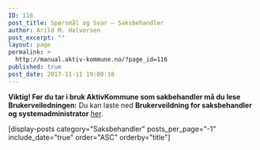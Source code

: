 ```yaml
---
ID: 116
post_title: Spørsmål og Svar – Saksbehandler
author: Arild M. Halvorsen
post_excerpt: ""
layout: page
permalink: >
  http://manual.aktiv-kommune.no/?page_id=116
published: true
post_date: 2017-11-11 19:00:18
---
```

**Viktig! Før du tar i bruk AktivKommune som sakbehandler må du lese Brukerveiledningen:**
Du kan laste ned **Brukerveildning for saksbehandler og systemadministrator** [her](http://manual.aktiv-kommune.no/wp-content/uploads/2017/11/aktivkommune_brukerveiledning.pdf).

[display-posts category="Saksbehandler" posts_per_page="-1" include_date="true" order="ASC" orderby="title"]